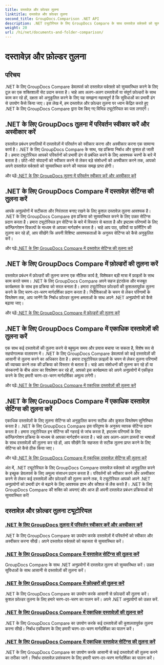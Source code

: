 ```yaml
---
title: दस्तावेज़ और फ़ोल्डर तुलना
linktitle: दस्तावेज़ और फ़ोल्डर तुलना
second_title: GroupDocs.Comparison .NET API
description: .NET ट्यूटोरियल के लिए GroupDocs Compare के साथ दस्तावेज़ वर्कफ़्लो को सुव्यवस्थित करना सीखें। परिवर्तनों को स्वीकार करें, अस्वीकार करें और दस्तावेज़ों और फ़ोल्डरों की तुलना सहजता से करें।
weight: 20
url: /hi/net/documents-and-folder-comparison/
---
```


# दस्तावेज़ और फ़ोल्डर तुलना

## परिचय

.NET के लिए GroupDocs Compare डेवलपर्स को दस्तावेज़ वर्कफ़्लो को सुव्यवस्थित करने के लिए टूल का एक शक्तिशाली सेट प्रदान करता है। चाहे आप अलग-अलग दस्तावेज़ों या संपूर्ण फ़ोल्डरों के साथ काम कर रहे हों, दक्षता को अनुकूलित करने के लिए यह समझना महत्वपूर्ण है कि सुविधाओं का प्रभावी ढंग से उपयोग कैसे किया जाए। इस लेख में, हम दस्तावेज़ और फ़ोल्डर तुलना पर ध्यान केंद्रित करते हुए .NET के लिए GroupDocs Compare द्वारा पेश किए गए विभिन्न ट्यूटोरियल का पता लगाएंगे।

## .NET के लिए GroupDocs तुलना में परिवर्तन स्वीकार करें और अस्वीकार करें

दस्तावेज़ प्रबंधन प्रणालियों में दस्तावेज़ों में परिवर्तन को स्वीकार करना और अस्वीकार करना एक सामान्य कार्य है। .NET के लिए GroupDocs Compare के साथ, यह प्रक्रिया निर्बाध और कुशल हो जाती है। हमारा ट्यूटोरियल आपको परिवर्तनों को प्रभावी ढंग से प्रबंधित करने के लिए आवश्यक चरणों के बारे में बताता है। छोटे-मोटे संपादनों को स्वीकार करने से लेकर बड़े संशोधनों को अस्वीकार करने तक, आपको अपने दस्तावेज़ वर्कफ़्लो को सुव्यवस्थित करने की व्यापक समझ प्राप्त होगी।

 और पढ़ें:[.NET के लिए GroupDocs तुलना में परिवर्तन स्वीकार करें और अस्वीकार करें](./accept-reject-changes-dotnet/)

## .NET के लिए GroupDocs Compare में दस्तावेज़ सेटिंग्स की तुलना करें

आपके अनुप्रयोगों में सटीकता और निरंतरता बनाए रखने के लिए कुशल दस्तावेज़ तुलना आवश्यक है। .NET के लिए GroupDocs Compare इस प्रक्रिया को सुव्यवस्थित करने के लिए उन्नत सेटिंग्स प्रदान करता है। हमारा ट्यूटोरियल इन सेटिंग्स के बारे में विस्तार से बताता है और इष्टतम परिणामों के लिए कॉन्फ़िगरेशन विकल्पों के माध्यम से आपका मार्गदर्शन करता है। चाहे आप पाठ, छवियों या फ़ॉर्मेटिंग की तुलना कर रहे हों, आप सीखेंगे कि अपनी विशिष्ट आवश्यकताओं के अनुरूप सेटिंग्स को कैसे अनुकूलित करें।

 और पढ़ें:[.NET के लिए GroupDocs Compare में दस्तावेज़ सेटिंग्स की तुलना करें](./compare-documents-settings-dotnet/)

## .NET के लिए GroupDocs Compare में फ़ोल्डरों की तुलना करें

दस्तावेज़ प्रबंधन में फ़ोल्डरों की तुलना करना एक मौलिक कार्य है, विशेषकर बड़ी मात्रा में फ़ाइलों के साथ काम करते समय। .NET के लिए GroupDocs Compare अपने सहज इंटरफ़ेस और मजबूत कार्यक्षमता के साथ इस प्रक्रिया को सरल बनाता है। हमारा ट्यूटोरियल फ़ोल्डरों की कुशलतापूर्वक तुलना करने के लिए चरण-दर-चरण मार्गदर्शिका प्रदान करता है। निर्देशिकाओं के चयन से लेकर परिणामों के विश्लेषण तक, आप जानेंगे कि निर्बाध फ़ोल्डर तुलना क्षमताओं के साथ अपने .NET अनुप्रयोगों को कैसे बढ़ाया जाए।

 और पढ़ें:[.NET के लिए GroupDocs Compare में फ़ोल्डरों की तुलना करें](./compare-folders-dotnet/)

## .NET के लिए GroupDocs Compare में एकाधिक दस्तावेज़ों की तुलना करें

एक साथ कई दस्तावेज़ों की तुलना करने से बहुमूल्य समय और प्रयास बचाया जा सकता है, विशेष रूप से सहयोगात्मक वातावरण में। .NET के लिए GroupDocs Compare डेवलपर्स को कई दस्तावेज़ों की आसानी से तुलना करने का अधिकार देता है। हमारा ट्यूटोरियल फ़ाइलों के चयन से लेकर तुलना परिणामों की व्याख्या करने तक की प्रक्रिया को विस्तार से बताता है। चाहे आप संशोधनों की तुलना कर रहे हों या संस्करणों के बीच अंतर का विश्लेषण कर रहे हों, आपको इस कार्यक्षमता को अपने अनुप्रयोगों में एकीकृत करने के लिए हमारी चरण-दर-चरण मार्गदर्शिका अमूल्य लगेगी।

 और पढ़ें:[.NET के लिए GroupDocs Compare में एकाधिक दस्तावेज़ों की तुलना करें](./compare-multiple-documents-dotnet/)

## .NET के लिए GroupDocs Compare में एकाधिक दस्तावेज़ सेटिंग्स की तुलना करें

एकाधिक दस्तावेज़ों के लिए तुलना सेटिंग्स को अनुकूलित करना सटीक और कुशल विश्लेषण सुनिश्चित करता है। .NET के लिए GroupDocs Compare इस परिदृश्य के अनुरूप व्यापक सेटिंग्स प्रदान करता है। हमारा ट्यूटोरियल इन सेटिंग्स की गहराई से जांच करता है, इष्टतम परिणामों के लिए कॉन्फ़िगरेशन प्रक्रिया के माध्यम से आपका मार्गदर्शन करता है। चाहे आप अलग-अलग प्रारूपों या भाषाओं के साथ दस्तावेज़ों की तुलना कर रहे हों, आप सीखेंगे कि सहजता से सटीक तुलना प्राप्त करने के लिए सेटिंग्स को कैसे ठीक किया जाए।

 और पढ़ें:[.NET के लिए GroupDocs Compare में एकाधिक दस्तावेज़ सेटिंग्स की तुलना करें](./compare-multiple-documents-settings-dotnet/)

अंत में, .NET ट्यूटोरियल के लिए GroupDocs Compare दस्तावेज़ वर्कफ़्लो को अनुकूलित करने के इच्छुक डेवलपर्स के लिए अमूल्य संसाधन प्रदान करता है। परिवर्तनों को स्वीकार करने और अस्वीकार करने से लेकर कई दस्तावेज़ों और फ़ोल्डरों की तुलना करने तक, ये ट्यूटोरियल आपको अपने .NET अनुप्रयोगों को प्रभावी ढंग से बढ़ाने के लिए आवश्यक ज्ञान और कौशल से लैस करते हैं। .NET के लिए GroupDocs Compare की शक्ति को अपनाएं और आज ही अपनी दस्तावेज़ प्रबंधन प्रक्रियाओं को सुव्यवस्थित करें!
## दस्तावेज़ और फ़ोल्डर तुलना ट्यूटोरियल
### [.NET के लिए GroupDocs तुलना में परिवर्तन स्वीकार करें और अस्वीकार करें](./accept-reject-changes-dotnet/)
.NET के लिए GroupDocs Compare का उपयोग करके दस्तावेज़ों में परिवर्तनों को स्वीकार और अस्वीकार करना सीखें। अपने दस्तावेज़ वर्कफ़्लो को सहजता से सुव्यवस्थित करें।
### [.NET के लिए GroupDocs Compare में दस्तावेज़ सेटिंग्स की तुलना करें](./compare-documents-settings-dotnet/)
GroupDocs Compare के साथ .NET अनुप्रयोगों में दस्तावेज़ तुलना को सुव्यवस्थित करें। उन्नत सुविधाओं के साथ आसानी से दस्तावेज़ों की तुलना करें।
### [.NET के लिए GroupDocs Compare में फ़ोल्डरों की तुलना करें](./compare-folders-dotnet/)
.NET के लिए GroupDocs Compare का उपयोग करके आसानी से फ़ोल्डरों की तुलना करें। कुशल फ़ोल्डर तुलना के लिए हमारे चरण-दर-चरण का पालन करें। अपने .NET अनुप्रयोगों को उन्नत करें.
### [.NET के लिए GroupDocs Compare में एकाधिक दस्तावेज़ों की तुलना करें](./compare-multiple-documents-dotnet/)
.NET के लिए GroupDocs Compare का उपयोग करके कई दस्तावेज़ों की कुशलतापूर्वक तुलना करना सीखें। निर्बाध एकीकरण के लिए हमारी चरण-दर-चरण मार्गदर्शिका का पालन करें।
### [.NET के लिए GroupDocs Compare में एकाधिक दस्तावेज़ सेटिंग्स की तुलना करें](./compare-multiple-documents-settings-dotnet/)
.NET के लिए GroupDocs Compare का उपयोग करके आसानी से कई दस्तावेज़ों की तुलना करने का तरीका जानें। निर्बाध दस्तावेज़ प्रसंस्करण के लिए हमारी चरण-दर-चरण मार्गदर्शिका का पालन करें।